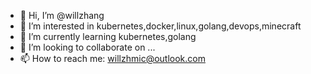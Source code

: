 - 👋 Hi, I’m @willzhang
- 👀 I’m interested in kubernetes,docker,linux,golang,devops,minecraft
- 🌱 I’m currently learning kubernetes,golang
- 💞️ I’m looking to collaborate on ...
- 📫 How to reach me: willzhmic@outlook.com

<!---
willzhang/willzhang is a ✨ special ✨ repository because its `README.md` (this file) appears on your GitHub profile.
You can click the Preview link to take a look at your changes.
--->
